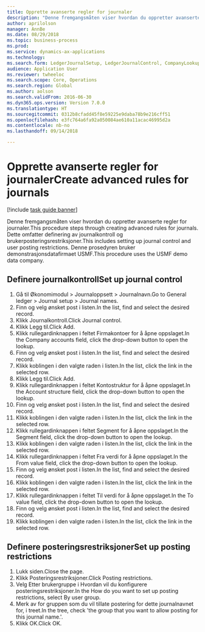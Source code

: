 ```yaml
--- 
title: Opprette avanserte regler for journaler
description: "Denne fremgangsmåten viser hvordan du oppretter avanserte regler for journaler."
author: aprilolson
manager: AnnBe
ms.date: 08/29/2018
ms.topic: business-process
ms.prod: 
ms.service: dynamics-ax-applications
ms.technology: 
ms.search.form: LedgerJournalSetup, LedgerJournalControl, CompanyLookup, LedgerJournalPostControl
audience: Application User
ms.reviewer: twheeloc
ms.search.scope: Core, Operations
ms.search.region: Global
ms.author: aolson
ms.search.validFrom: 2016-06-30
ms.dyn365.ops.version: Version 7.0.0
ms.translationtype: HT
ms.sourcegitcommit: 0312b8cfadd45f8e59225e9daba78b9e216cff51
ms.openlocfilehash: e3fc764a6fa92a050084ae610a11acac46995d2a
ms.contentlocale: nb-no
ms.lasthandoff: 09/14/2018

---
```

# <a name="create-advanced-rules-for-journals"></a><span data-ttu-id="68f5f-103">Opprette avanserte regler for journaler</span><span class="sxs-lookup"><span data-stu-id="68f5f-103">Create advanced rules for journals</span></span>

[!include [task guide banner](../../includes/task-guide-banner.md)]

<span data-ttu-id="68f5f-104">Denne fremgangsmåten viser hvordan du oppretter avanserte regler for journaler.</span><span class="sxs-lookup"><span data-stu-id="68f5f-104">This procedure steps through creating advanced rules for journals.</span></span> <span data-ttu-id="68f5f-105">Dette omfatter definering av journalkontroll og brukerposteringsrestriksjoner.</span><span class="sxs-lookup"><span data-stu-id="68f5f-105">This includes setting up journal control and user posting restrictions.</span></span> <span data-ttu-id="68f5f-106">Denne prosedyren bruker demonstrasjonsdatafirmaet USMF.</span><span class="sxs-lookup"><span data-stu-id="68f5f-106">This procedure uses the USMF demo data company.</span></span>


## <a name="set-up-journal-control"></a><span data-ttu-id="68f5f-107">Definere journalkontroll</span><span class="sxs-lookup"><span data-stu-id="68f5f-107">Set up journal control</span></span>
1. <span data-ttu-id="68f5f-108">Gå til Økonomimodul > Journaloppsett > Journalnavn.</span><span class="sxs-lookup"><span data-stu-id="68f5f-108">Go to General ledger > Journal setup > Journal names.</span></span>
2. <span data-ttu-id="68f5f-109">Finn og velg ønsket post i listen.</span><span class="sxs-lookup"><span data-stu-id="68f5f-109">In the list, find and select the desired record.</span></span>
3. <span data-ttu-id="68f5f-110">Klikk Journalkontroll.</span><span class="sxs-lookup"><span data-stu-id="68f5f-110">Click Journal control.</span></span>
4. <span data-ttu-id="68f5f-111">Klikk Legg til.</span><span class="sxs-lookup"><span data-stu-id="68f5f-111">Click Add.</span></span>
5. <span data-ttu-id="68f5f-112">Klikk rullegardinknappen i feltet Firmakontoer for å åpne oppslaget.</span><span class="sxs-lookup"><span data-stu-id="68f5f-112">In the Company accounts field, click the drop-down button to open the lookup.</span></span>
6. <span data-ttu-id="68f5f-113">Finn og velg ønsket post i listen.</span><span class="sxs-lookup"><span data-stu-id="68f5f-113">In the list, find and select the desired record.</span></span>
7. <span data-ttu-id="68f5f-114">Klikk koblingen i den valgte raden i listen.</span><span class="sxs-lookup"><span data-stu-id="68f5f-114">In the list, click the link in the selected row.</span></span>
8. <span data-ttu-id="68f5f-115">Klikk Legg til.</span><span class="sxs-lookup"><span data-stu-id="68f5f-115">Click Add.</span></span>
9. <span data-ttu-id="68f5f-116">Klikk rullegardinknappen i feltet Kontostruktur for å åpne oppslaget.</span><span class="sxs-lookup"><span data-stu-id="68f5f-116">In the Account structure field, click the drop-down button to open the lookup.</span></span>
10. <span data-ttu-id="68f5f-117">Finn og velg ønsket post i listen.</span><span class="sxs-lookup"><span data-stu-id="68f5f-117">In the list, find and select the desired record.</span></span>
11. <span data-ttu-id="68f5f-118">Klikk koblingen i den valgte raden i listen.</span><span class="sxs-lookup"><span data-stu-id="68f5f-118">In the list, click the link in the selected row.</span></span>
12. <span data-ttu-id="68f5f-119">Klikk rullegardinknappen i feltet Segment for å åpne oppslaget.</span><span class="sxs-lookup"><span data-stu-id="68f5f-119">In the Segment field, click the drop-down button to open the lookup.</span></span>
13. <span data-ttu-id="68f5f-120">Klikk koblingen i den valgte raden i listen.</span><span class="sxs-lookup"><span data-stu-id="68f5f-120">In the list, click the link in the selected row.</span></span>
14. <span data-ttu-id="68f5f-121">Klikk rullegardinknappen i feltet Fra verdi for å åpne oppslaget.</span><span class="sxs-lookup"><span data-stu-id="68f5f-121">In the From value field, click the drop-down button to open the lookup.</span></span>
15. <span data-ttu-id="68f5f-122">Finn og velg ønsket post i listen.</span><span class="sxs-lookup"><span data-stu-id="68f5f-122">In the list, find and select the desired record.</span></span>
16. <span data-ttu-id="68f5f-123">Klikk koblingen i den valgte raden i listen.</span><span class="sxs-lookup"><span data-stu-id="68f5f-123">In the list, click the link in the selected row.</span></span>
17. <span data-ttu-id="68f5f-124">Klikk rullegardinknappen i feltet Til verdi for å åpne oppslaget.</span><span class="sxs-lookup"><span data-stu-id="68f5f-124">In the To value field, click the drop-down button to open the lookup.</span></span>
18. <span data-ttu-id="68f5f-125">Finn og velg ønsket post i listen.</span><span class="sxs-lookup"><span data-stu-id="68f5f-125">In the list, find and select the desired record.</span></span>
19. <span data-ttu-id="68f5f-126">Klikk koblingen i den valgte raden i listen.</span><span class="sxs-lookup"><span data-stu-id="68f5f-126">In the list, click the link in the selected row.</span></span>

## <a name="set-up-posting-restrictions"></a><span data-ttu-id="68f5f-127">Definere posteringsrestriksjoner</span><span class="sxs-lookup"><span data-stu-id="68f5f-127">Set up posting restrictions</span></span>
1. <span data-ttu-id="68f5f-128">Lukk siden.</span><span class="sxs-lookup"><span data-stu-id="68f5f-128">Close the page.</span></span>
2. <span data-ttu-id="68f5f-129">Klikk Posteringsrestriksjoner.</span><span class="sxs-lookup"><span data-stu-id="68f5f-129">Click Posting restrictions.</span></span>
3. <span data-ttu-id="68f5f-130">Velg Etter brukergruppe i Hvordan vil du konfigurere posteringsrestriksjoner.</span><span class="sxs-lookup"><span data-stu-id="68f5f-130">In the How do you want to set up posting restrictions, select By user group.</span></span>
4. <span data-ttu-id="68f5f-131">Merk av for gruppen som du vil tillate postering for dette journalnavnet for, i treet.</span><span class="sxs-lookup"><span data-stu-id="68f5f-131">In the tree, check 'the group that you want to allow posting for this journal name.'.</span></span>
5. <span data-ttu-id="68f5f-132">Klikk OK.</span><span class="sxs-lookup"><span data-stu-id="68f5f-132">Click OK.</span></span>


